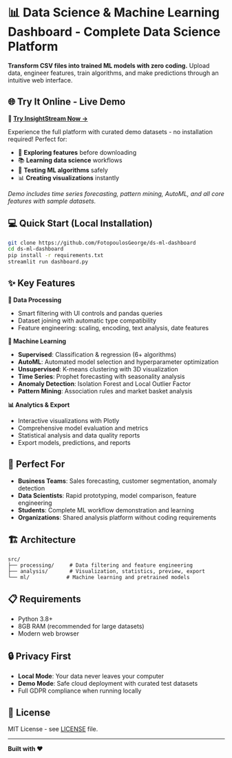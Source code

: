 # 📊 Data Science & Machine Learning Dashboard - Complete Data Science Platform

**Transform CSV files into trained ML models with zero coding.** Upload data, engineer features, train algorithms, and make predictions through an intuitive web interface.

## 🌐 Try It Online - Live Demo

**🚀 [Try InsightStream Now →](ds-ml-dashboard.streamlit.app/)**

Experience the full platform with curated demo datasets - no installation required! Perfect for:
- 👀 **Exploring features** before downloading
- 📚 **Learning data science** workflows  
- 🎯 **Testing ML algorithms** safely
- 📊 **Creating visualizations** instantly

*Demo includes time series forecasting, pattern mining, AutoML, and all core features with sample datasets.*

## 💻 Quick Start (Local Installation)

```bash
git clone https://github.com/FotopoulosGeorge/ds-ml-dashboard
cd ds-ml-dashboard
pip install -r requirements.txt
streamlit run dashboard.py
```

## ✨ Key Features

**🔧 Data Processing**
- Smart filtering with UI controls and pandas queries
- Dataset joining with automatic type compatibility  
- Feature engineering: scaling, encoding, text analysis, date features

**🤖 Machine Learning**
- **Supervised**: Classification & regression (6+ algorithms)
- **AutoML**: Automated model selection and hyperparameter optimization
- **Unsupervised**: K-means clustering with 3D visualization
- **Time Series**: Prophet forecasting with seasonality analysis
- **Anomaly Detection**: Isolation Forest and Local Outlier Factor
- **Pattern Mining**: Association rules and market basket analysis

**📊 Analytics & Export**
- Interactive visualizations with Plotly
- Comprehensive model evaluation and metrics
- Statistical analysis and data quality reports
- Export models, predictions, and reports

## 🎯 Perfect For

- **Business Teams**: Sales forecasting, customer segmentation, anomaly detection
- **Data Scientists**: Rapid prototyping, model comparison, feature engineering  
- **Students**: Complete ML workflow demonstration and learning
- **Organizations**: Shared analysis platform without coding requirements

## 🏗️ Architecture

```
src/
├── processing/     # Data filtering and feature engineering
├── analysis/       # Visualization, statistics, preview, export  
└── ml/            # Machine learning and pretrained models
```

## 📋 Requirements

- Python 3.8+
- 8GB RAM (recommended for large datasets)
- Modern web browser

## 🔒 Privacy First

- **Local Mode**: Your data never leaves your computer
- **Demo Mode**: Safe cloud deployment with curated test datasets
- Full GDPR compliance when running locally

## 📄 License

MIT License - see [LICENSE](LICENSE) file.

---

**Built with ❤️**